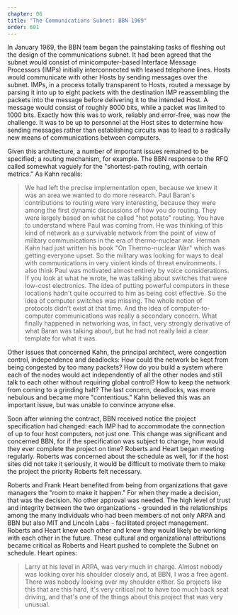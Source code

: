 ```yaml
---
chapter: 06
title: "The Communications Subnet: BBN 1969"
order: 601
---
```


In January 1969, the BBN team began the painstaking tasks of fleshing out the design of the communications subnet. It had been agreed that the subnet would consist of minicomputer-based Interface Message Processors (IMPs) initially interconnected with leased telephone lines. Hosts would communicate with other Hosts by sending messages over the subnet. IMPs, in a process totally transparent to Hosts, routed a message by parsing it into up to eight packets with the destination IMP reassembling the packets into the message before delivering it to the intended Host. A message would consist of roughly 8000 bits, while a packet was limited to 1000 bits. Exactly how this was to work, reliably and error-free, was now the challenge. It was to be up to personnel at the Host sites to determine how sending messages rather than establishing circuits was to lead to a radically new means of communications between computers.

Given this architecture, a number of important issues remained to be specified; a routing mechanism, for example. The BBN response to the RFQ called somewhat vaguely for the "shortest-path routing, with certain metrics." As Kahn recalls:

>We had left the precise implementation open, because we knew it was an area we wanted to do more research. Paul Baran's contributions to routing were very interesting, because they were among the first dynamic discussions of how you do routing. They were largely based on what he called "hot potato" routing. You have to understand where Paul was coming from. He was thinking of this kind of network as a survivable network from the point of view of military communications in the era of thermo-nuclear war. Herman Kahn had just written his book "On Thermo-nuclear War" which was getting everyone upset. So the military was looking for ways to deal with communications in very violent kinds of threat environments. I also think Paul was motivated almost entirely by voice considerations. If you look at what he wrote, he was talking about switches that were low-cost electronics. The idea of putting powerful computers in these locations hadn't quite occurred to him as being cost effective. So the idea of computer switches was missing. The whole notion of protocols didn't exist at that time. And the idea of computer-to-computer communications was really a secondary concern. What finally happened in networking was, in fact, very strongly derivative of what Baran was talking about, but he had not really laid a clear template for what it was.

Other issues that concerned Kahn, the principal architect, were congestion control, independence and deadlocks: How could the network be kept from being congested by too many packets? How do you build a system where each of the nodes would act independently of all the other nodes and still talk to each other without requiring global control? How to keep the network from coming to a grinding halt? The last concern, deadlocks, was more nebulous and became more "contentious.” Kahn believed this was an important issue, but was unable to convince anyone else.

Soon after winning the contract, BBN received notice the project specification had changed: each IMP had to accommodate the connection of up to four host computers, not just one. This change was significant and concerned BBN, for if the specification was subject to change, how would they ever complete the project on time? Roberts and Heart began meeting regularly. Roberts was concerned about the schedule as well, for if the host sites did not take it seriously, it would be difficult to motivate them to make the project the priority Roberts felt necessary.

Roberts and Frank Heart benefited from being from organizations that gave managers the "room to make it happen." For when they made a decision, that was the decision. No other approval was needed. The high level of trust and integrity between the two organizations - grounded in the relationships among the many individuals who had been members of not only ARPA and BBN but also MIT and Lincoln Labs - facilitated project management. Roberts and Heart knew each other and knew they would likely be working with each other in the future. These cultural and organizational attributions became critical as Roberts and Heart pushed to complete the Subnet on schedule. Heart opines:

>Larry at his level in ARPA, was very much in charge. Almost nobody was looking over his shoulder closely and, at BBN, I was a free agent. There was nobody looking over my shoulder either. So projects like this that are this hard, it's very critical not to have too much back seat driving, and that's one of the things about this project that was very unusual.
